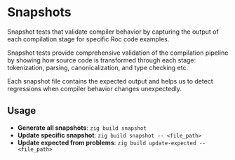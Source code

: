 # Snapshots

Snapshot tests that validate compiler behavior by capturing the output of each compilation stage for specific Roc code examples.

Snapshot tests provide comprehensive validation of the compilation pipeline by showing how source code is transformed through each stage: tokenization, parsing, canonicalization, and type checking etc. 

Each snapshot file contains the expected output and helps us to detect regressions when compiler behavior changes unexpectedly.

## Usage

- **Generate all snapshots**: `zig build snapshot`
- **Update specific snapshot**: `zig build snapshot -- <file_path>`
- **Update expected from problems**: `zig build update-expected -- <file_path>`
